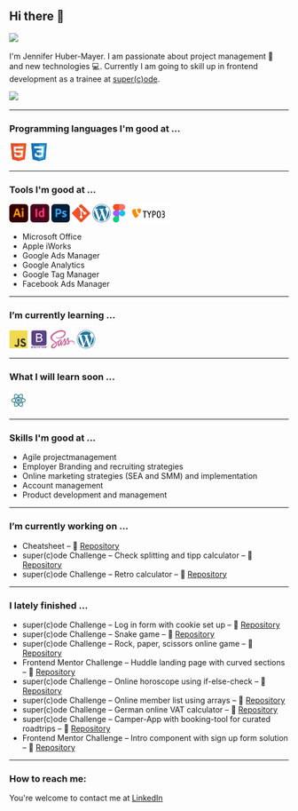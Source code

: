 <!-- [![Header]('/images/readme_header.png' "Header")](https://some-url.dev/) -->

## Hi there 👋

![](https://komarev.com/ghpvc/?username=jenniferhubermayer&color=blue&style=for-the-badge)

I'm Jennifer Huber-Mayer. I am passionate about project management 🐙 and new technologies 💻. Currently I am going to skill up in frontend development as a trainee at [super(c)ode](https://www.super-code.de/).

<img src = "https://github-readme-stats.vercel.app/api/top-langs/?username=jenniferhubermayer&layout=compact">

---

### Programming languages I'm good at ...

<img alt="HTML" title="HTML" height="33" src="https://github.com/jenniferhubermayer/jenniferhubermayer/blob/main/images/html.svg" /> <img alt="CSS" title="CSS" height="33" src="https://github.com/jenniferhubermayer/jenniferhubermayer/blob/main/images/css.svg" />

---

### Tools I'm good at ...

<img alt="Adobe Illustrator" title="Adobe Illustrator" height="33" src="https://github.com/jenniferhubermayer/jenniferhubermayer/blob/main/images/adobe-illustrator.svg" /> <img alt="Adobe InDesign" title="Adobe InDesign" height="33" src="https://github.com/jenniferhubermayer/jenniferhubermayer/blob/main/images/adobe-indesign.svg" /> <img alt="Adobe Photoshop" title="Adobe Photoshop" height="33" src="https://github.com/jenniferhubermayer/jenniferhubermayer/blob/main/images/adobe-photoshop.svg" /> <img alt="Git" title="Git" height="33" src="https://github.com/jenniferhubermayer/jenniferhubermayer/blob/main/images/git.svg" /> <img alt="WordPress" title="WordPress" height="33" src="https://github.com/jenniferhubermayer/jenniferhubermayer/blob/main/images/wordpress.svg" /> <img alt="Figma" title="Figma" height="33" src="https://github.com/jenniferhubermayer/jenniferhubermayer/blob/main/images/figma.svg" /> <img alt="TYPO3" title="TYPO3" height="33" src="https://github.com/jenniferhubermayer/jenniferhubermayer/blob/main/images/typo3.svg" />

- Microsoft Office
- Apple iWorks
- Google Ads Manager
- Google Analytics
- Google Tag Manager
- Facebook Ads Manager

---

### I’m currently learning ...

<img alt="JavaScript" title="JavaScript" height="33" src="https://github.com/jenniferhubermayer/jenniferhubermayer/blob/main/images/js.svg" /> <img alt="Bootsrap" title="Bootsrap" height="33" src="https://github.com/jenniferhubermayer/jenniferhubermayer/blob/main/images/bootstrap.svg" /> <img alt="Sass" title="Sass" height="33" src="https://github.com/jenniferhubermayer/jenniferhubermayer/blob/main/images/sass.svg" /> <img alt="WordPress" title="WordPress" height="33" src="https://github.com/jenniferhubermayer/jenniferhubermayer/blob/main/images/wordpress.svg" />

---

### What I will learn soon ...

<img alt="React" title="React" height="33" src="https://github.com/jenniferhubermayer/jenniferhubermayer/blob/main/images/react.svg" /> 

---

### Skills I'm good at ...

- Agile projectmanagement
- Employer Branding and recruiting strategies
- Online marketing strategies (SEA and SMM) and implementation
- Account management
- Product development and management

---

### I’m currently working on ...

- Cheatsheet – 👀 [Repository](https://github.com/jenniferhubermayer/cheatsheet)
- super(c)ode Challenge – Check splitting and tipp calculator – 👀 [Repository](https://github.com/jenniferhubermayer/check-splitting-and-tipp-calculator)
- super(c)ode Challenge – Retro calculator – 👀 [Repository](https://github.com/jenniferhubermayer/retro-calculator)

---

### I lately finished ...

- super(c)ode Challenge – Log in form with cookie set up – 👀 [Repository](https://github.com/jenniferhubermayer/form-validation-and-cookie-setup)
- super(c)ode Challenge – Snake game – 👀 [Repository](https://github.com/jenniferhubermayer/snake)
- super(c)ode Challenge – Rock, paper, scissors online game – 👀 [Repository](https://github.com/jenniferhubermayer/rock-paper-scissors)
- Frontend Mentor Challenge – Huddle landing page with curved sections – 👀 [Repository](https://github.com/jenniferhubermayer/huddle-landing-page-with-curved-sections)
- super(c)ode Challenge – Online horoscope using if-else-check – 👀 [Repository](https://github.com/jenniferhubermayer/horoscope-using-if-else-check)
- super(c)ode Challenge – Online member list using arrays – 👀 [Repository](https://github.com/jenniferhubermayer/member-list-using-array)
- super(c)ode Challenge – German online VAT calculator – 👀 [Repository](https://github.com/jenniferhubermayer/online-VAT-calculator)
- super(c)ode Challenge – Camper-App with booking-tool for curated roadtrips – 👀 [Repository](https://github.com/jenniferhubermayer/camper-app)
- Frontend Mentor Challenge – Intro component with sign up form solution – 👀 [Repository](https://github.com/jenniferhubermayer/intro-component-with-signup-form)

---

### How to reach me:

You're welcome to contact me at [LinkedIn](https://de.linkedin.com/in/jennifer-huber-mayer)

<!-- <img src = '/images/c-original.svg' width='30'/> -->
<!-- <img src = '/images/cpp.svg' width='30'/> -->
<!-- <img src = '/images/python2.png' height='30'/> -->
<!-- <img src = '/images/kotlin.svg' width='30'/>  -->
<!-- <img src = '/images/dart.svg' width='33'/>  -->
<!-- <img src = '/images/php.svg' width='40'/> -->
<!-- <img src = '/images/sql.svg' width='30'/>  -->
<!-- <img src='./images/java.svg' width='30'/>  -->

 <!-- ## Technologies I Use
 <img src = '/images/pycharm.svg' width='30'/>  
 <img src = '/images/android.svg' height='40'/>
 <img src = '/images/flutter-logo.svg' width='30'/> 
 <img src = '/images/django.svg' height='40'/> 
 <img src = '/images/flask.png' width='30'/> 
 <img src = '/images/nodejs.svg' width='33'/> 

<!--

Here are some ideas to get you started:

- 🔭 I’m currently working on ...
- 🌱 I’m currently learning ...
- 👯 I’m looking to collaborate on ...
- 🤔 I’m looking for help with ...
- 💬 Ask me about ...
- 😄 Pronouns: ...
- ⚡ Fun fact: ...
-->
